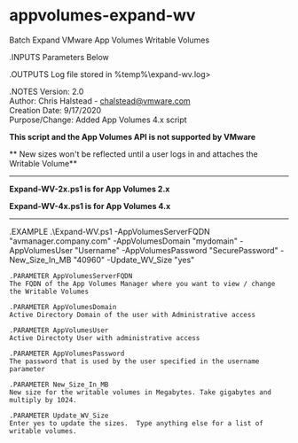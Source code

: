 # appvolumes-expand-wv
Batch Expand VMware App Volumes Writable Volumes

.INPUTS
  Parameters Below

.OUTPUTS
  Log file stored in %temp%\expand-wv.log>

.NOTES
  Version:  2.0 <br />
  Author:   Chris Halstead - chalstead@vmware.com <br />
  Creation Date:  9/17/2020 <br />
  Purpose/Change: Added App Volumes 4.x script<br/>

  **This script and the App Volumes API is not supported by VMware**<br />

** New sizes won't be reflected until a user logs in and attaches the Writable Volume**

------

**Expand-WV-2x.ps1 is for App Volumes 2.x**

**Expand-WV-4x.ps1 is for App Volumes 4.x**

------

.EXAMPLE
 .\Expand-WV.ps1 
        -AppVolumesServerFQDN "avmanager.company.com"
        -AppVolumesDomain "mydomain" 
        -AppVolumesUser "Username" 
        -AppVolumesPassword "SecurePassword" 
        -New_Size_In_MB "40960" 
        -Update_WV_Size "yes" 

    .PARAMETER AppVolumesServerFQDN
    The FQDN of the App Volumes Manager where you want to view / change the Writable Volumes
    
    .PARAMETER AppVolumesDomain
    Active Directory Domain of the user with Administrative access
    
    .PARAMETER AppVolumesUser
    Active Directoty User with administrative access
    
    .PARAMETER AppVolumesPassword
    The password that is used by the user specified in the username parameter
    
    .PARAMETER New_Size_In_MB
    New size for the writable volumes in Megabytes. Take gigabytes and multiply by 1024.
    
    .PARAMETER Update_WV_Size
    Enter yes to update the sizes.  Type anything else for a list of writable volumes.

